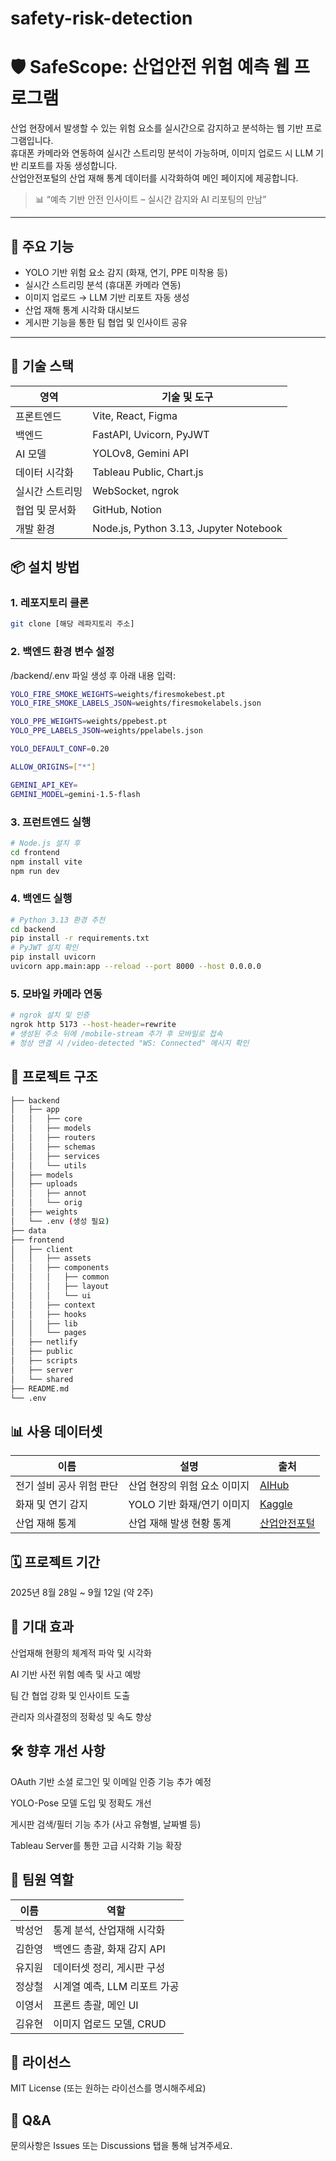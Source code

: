 # safety-risk-detection
# 🛡️ SafeScope: 산업안전 위험 예측 웹 프로그램

산업 현장에서 발생할 수 있는 위험 요소를 실시간으로 감지하고 분석하는 웹 기반 프로그램입니다.  
휴대폰 카메라와 연동하여 실시간 스트리밍 분석이 가능하며, 이미지 업로드 시 LLM 기반 리포트를 자동 생성합니다.  
산업안전포털의 산업 재해 통계 데이터를 시각화하여 메인 페이지에 제공합니다.

> 📊 “예측 기반 안전 인사이트 – 실시간 감지와 AI 리포팅의 만남”

---

## 🚀 주요 기능

- YOLO 기반 위험 요소 감지 (화재, 연기, PPE 미착용 등)
- 실시간 스트리밍 분석 (휴대폰 카메라 연동)
- 이미지 업로드 → LLM 기반 리포트 자동 생성
- 산업 재해 통계 시각화 대시보드
- 게시판 기능을 통한 팀 협업 및 인사이트 공유

---

## 🧠 기술 스택

| 영역             | 기술 및 도구                          |
|------------------|----------------------------------------|
| 프론트엔드       | Vite, React, Figma                     |
| 백엔드           | FastAPI, Uvicorn, PyJWT                |
| AI 모델          | YOLOv8, Gemini API                     |
| 데이터 시각화    | Tableau Public, Chart.js               |
| 실시간 스트리밍  | WebSocket, ngrok                       |
| 협업 및 문서화   | GitHub, Notion                         |
| 개발 환경        | Node.js, Python 3.13, Jupyter Notebook |


## 📦 설치 방법

### 1. 레포지토리 클론

```bash
git clone [해당 레파지토리 주소]
```

### 2. 백엔드 환경 변수 설정

/backend/.env 파일 생성 후 아래 내용 입력:

```bash
YOLO_FIRE_SMOKE_WEIGHTS=weights/firesmokebest.pt
YOLO_FIRE_SMOKE_LABELS_JSON=weights/firesmokelabels.json

YOLO_PPE_WEIGHTS=weights/ppebest.pt
YOLO_PPE_LABELS_JSON=weights/ppelabels.json

YOLO_DEFAULT_CONF=0.20

ALLOW_ORIGINS=["*"]

GEMINI_API_KEY=
GEMINI_MODEL=gemini-1.5-flash
```

### 3. 프런트엔드 실행

```bash
# Node.js 설치 후
cd frontend
npm install vite
npm run dev
```

### 4. 백엔드 실행

```bash
# Python 3.13 환경 추천
cd backend
pip install -r requirements.txt
# PyJWT 설치 확인
pip install uvicorn
uvicorn app.main:app --reload --port 8000 --host 0.0.0.0
```

### 5. 모바일 카메라 연동

```bash
# ngrok 설치 및 인증
ngrok http 5173 --host-header=rewrite
# 생성된 주소 뒤에 /mobile-stream 추가 후 모바일로 접속
# 정상 연결 시 /video-detected "WS: Connected" 메시지 확인
```

## 📁 프로젝트 구조

```bash
├── backend
│   ├── app
│   │   ├── core
│   │   ├── models
│   │   ├── routers
│   │   ├── schemas
│   │   ├── services
│   │   └── utils
│   ├── models
│   ├── uploads
│   │   ├── annot
│   │   └── orig
│   ├── weights
│   └── .env (생성 필요)
├── data
├── frontend
│   ├── client
│   │   ├── assets
│   │   ├── components
│   │   │   ├── common
│   │   │   ├── layout
│   │   │   └── ui
│   │   ├── context
│   │   ├── hooks
│   │   ├── lib
│   │   └── pages
│   ├── netlify
│   ├── public
│   ├── scripts
│   ├── server
│   └── shared
├── README.md
└── .env
```

## 📊 사용 데이터셋

| 이름                 | 설명                          | 출처             |
|----------------------|-------------------------------|------------------|
| 전기 설비 공사 위험 판단 | 산업 현장의 위험 요소 이미지     | [AIHub](https://aihub.or.kr/aihubdata/data/view.do?pageIndex=1&currMenu=&topMenu=&srchOptnCnd=OPTNCND001&searchKeyword=%EC%A0%84%EA%B8%B0+%EC%84%A4%EB%B9%84&srchDetailCnd=DETAILCND001&srchOrder=ORDER001&srchPagePer=80&srchDataRealmCode=REALM005&aihubDataSe=data&dataSetSn=71771) |
| 화재 및 연기 감지       | YOLO 기반 화재/연기 이미지       | [Kaggle](https://www.kaggle.com/datasets/sayedgamal99/smoke-fire-detection-yolo) |
| 산업 재해 통계         | 산업 재해 발생 현황 통계         | [산업안전포털](https://portal.kosha.or.kr/archive/indus-acc-statis/indus-status-data) |


## 🗓️ 프로젝트 기간

2025년 8월 28일 ~ 9월 12일 (약 2주)

## 🎯 기대 효과

산업재해 현황의 체계적 파악 및 시각화

AI 기반 사전 위험 예측 및 사고 예방

팀 간 협업 강화 및 인사이트 도출

관리자 의사결정의 정확성 및 속도 향상

## 🛠️ 향후 개선 사항

OAuth 기반 소셜 로그인 및 이메일 인증 기능 추가 예정

YOLO-Pose 모델 도입 및 정확도 개선

게시판 검색/필터 기능 추가 (사고 유형별, 날짜별 등)

Tableau Server를 통한 고급 시각화 기능 확장

## 👥 팀원 역할

| 이름   | 역할                             |
|--------|----------------------------------|
| 박성언 | 통계 분석, 산업재해 시각화       |
| 김한영 | 백엔드 총괄, 화재 감지 API        |
| 유지원 | 데이터셋 정리, 게시판 구성        |
| 정상철 | 시계열 예측, LLM 리포트 가공      |
| 이영서 | 프론트 총괄, 메인 UI              |
| 김유현 | 이미지 업로드 모델, CRUD          |


## 📄 라이선스

MIT License (또는 원하는 라이선스를 명시해주세요)

## 🙋 Q&A

문의사항은 Issues 또는 Discussions 탭을 통해 남겨주세요.